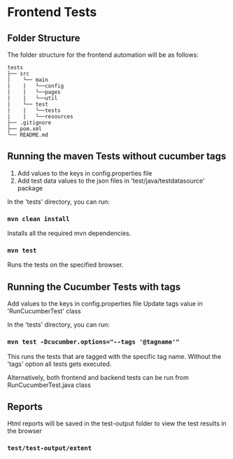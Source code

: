 # Frontend Tests

## Folder Structure

The folder structure for the frontend automation will be as follows:

```
tests
├── src
│    └── main
|    |   └──config
|    |   └──pages
|    |   └──util
|    └── test
|    |   └──tests
|    |   └──resources
├── .gitignore
├── pom.xml
└── README.md
```

## Running the maven Tests without cucumber tags

1. Add values to the keys in config.properties file
2. Add test data values to the json files in 'test/java/testdatasource' package

In the 'tests' directory, you can run:

### `mvn clean install`

Installs all the required mvn dependencies.

### `mvn test`

Runs the tests on the specified browser.

## Running the Cucumber Tests with tags

Add values to the keys in config.properties file
Update tags value in 'RunCucumberTest' class

In the 'tests' directory, you can run:

### `mvn test -Dcucumber.options="--tags '@tagname'"`

This runs the tests that are tagged with the specific tag name.
Without the 'tags' option all tests gets executed.

Alternatively, both frontend and backend tests can be run from
RunCucumberTest.java class

## Reports

Html reports will be saved in the test-output folder to view the test results in the browser

### `test/test-output/extent`
